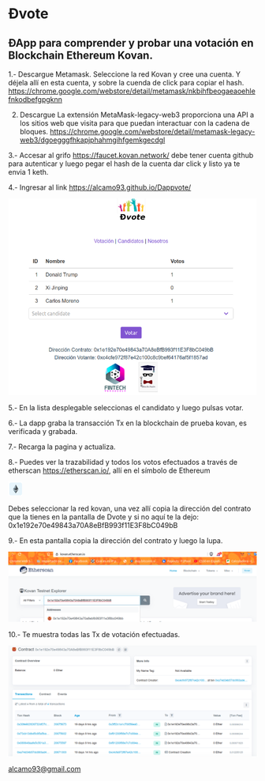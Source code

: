 <H1>Ðvote</H1>

<H2>ÐApp para comprender y probar una votación en Blockchain Ethereum Kovan.</H2>

1.- Descargue Metamask. Seleccione la red Kovan y cree una cuenta. Y déjela allí en esta cuenta, y sobre la cuenda de click para copiar el hash.
    https://chrome.google.com/webstore/detail/metamask/nkbihfbeogaeaoehlefnkodbefgpgknn

2.  Descargue La extensión MetaMask-legacy-web3 proporciona una API a los sitios web que visita para que puedan interactuar con la cadena de bloques.
    https://chrome.google.com/webstore/detail/metamask-legacy-web3/dgoegggfhkapjphahmgihfgemkgecdgl
 
3.- Accesar al grifo https://faucet.kovan.network/ debe tener cuenta github para autenticar y luego pegar el hash de la cuenta dar click y listo ya te envia 1 keth.

4.- Ingresar al link https://alcamo93.github.io/Dappvote/


<p align="center">		
  <img src="https://github.com/alcamo93/Dappvote/blob/gh-pages/Dvote.png">		
</p>


5.- En la lista desplegable seleccionas el candidato y luego pulsas votar.

6.- La dapp graba la transacción Tx en la blockchain de prueba kovan, es verificada y grabada.

7.- Recarga la pagina y actualiza.

8.- Puedes ver la trazabilidad y todos los votos efectuados a través de etherscan https://etherscan.io/, allí en el símbolo de Ethereum

![Preview](https://github.com/alcamo93/Dappvote/blob/gh-pages/Eth.png)

Debes seleccionar la red kovan, una vez allí copia la dirección del contrato que la tienes en la pantalla de Dvote y si no aquí te la dejo: 0x1e192e70e49843a70A8eBfB993f11E3F8bC049bB

9.- En esta pantalla copia la dirección del contrato y luego la lupa.

![Preview](https://github.com/alcamo93/Dappvote/blob/gh-pages/Etherscan0.png)


10.- Te muestra todas las Tx de votación efectuadas.

![Preview](https://github.com/alcamo93/Dappvote/blob/gh-pages/Etherscan1.png)


alcamo93@gmail.com
